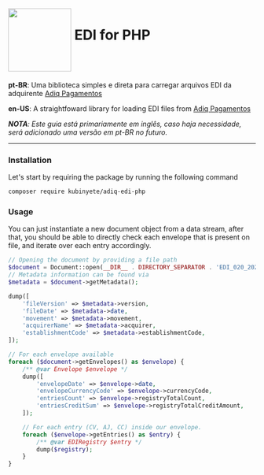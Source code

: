 
# <img align="middle" src="https://www.adiq.com.br/images/logo.png" width="128"> **EDI** for PHP

**pt-BR**: Uma biblioteca simples e direta para carregar arquivos EDI da adquirente [Adiq Pagamentos](https://www.adiq.com.br/)

**en-US**: A straightfoward library for loading EDI files from [Adiq Pagamentos](https://www.adiq.com.br/)

***NOTA**: Este guia está primariamente em inglês, caso haja necessidade, será adicionado uma versão em pt-BR no futuro.*

---

### Installation

Let's start by requiring the package by running the following command
```sh
composer require kubinyete/adiq-edi-php
```

### Usage
You can just instantiate a new document object from a data stream, after that, you should be able to directly
check each envelope that is present on file, and iterate over each entry accordingly.

```php
// Opening the document by providing a file path
$document = Document::open(__DIR__ . DIRECTORY_SEPARATOR . 'EDI_020_20231001_11111_0011_001111111_000111.txt');
// Metadata information can be found via
$metadata = $document->getMetadata();

dump([
    'fileVersion' => $metadata->version,
    'fileDate' => $metadata->date,
    'movement' => $metadata->movement,
    'acquirerName' => $metadata->acquirer,
    'establishmentCode' => $metadata->establishmentCode,
]);

// For each envelope available
foreach ($document->getEnvelopes() as $envelope) {
    /** @var Envelope $envelope */
    dump([
        'envelopeDate' => $envelope->date,
        'envelopeCurrencyCode' => $envelope->currencyCode,
        'entriesCount' => $envelope->registryTotalCount,
        'entriesCreditSum' => $envelope->registryTotalCreditAmount,
    ]);

    // For each entry (CV, AJ, CC) inside our envelope.
    foreach ($envelope->getEntries() as $entry) {
        /** @var EDIRegistry $entry */
        dump($registry);
    }
}
```